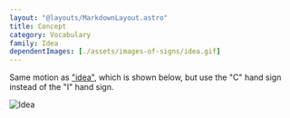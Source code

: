 ```yaml
---
layout: "@layouts/MarkdownLayout.astro"
title: Concept
category: Vocabulary
family: Idea
dependentImages: [./assets/images-of-signs/idea.gif]
---
```


Same motion as ["idea"](./idea),
which is shown below, but use the "C" hand sign
instead of the "I" hand sign.

![Idea](@signs/idea.gif)
